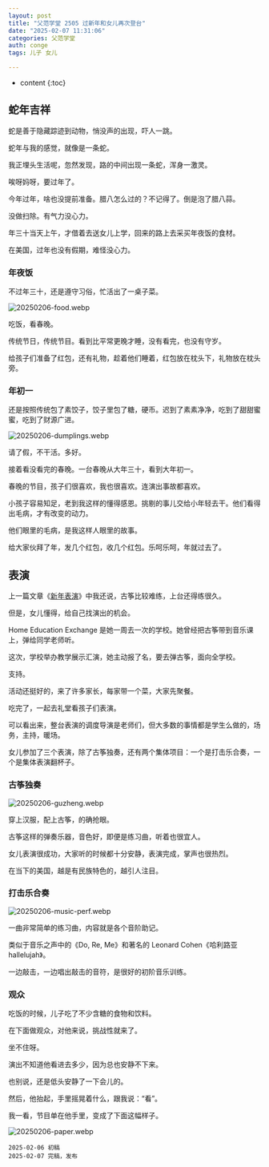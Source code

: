 ```yaml
---
layout: post
title: "父范学堂 2505 过新年和女儿再次登台"
date: "2025-02-07 11:31:06"
categories: 父范学堂
auth: conge
tags: 儿子 女儿 

---
```

* content
{:toc}


## 蛇年吉祥

蛇是善于隐藏踪迹到动物，悄没声的出现，吓人一跳。

蛇年与我的感觉，就像是一条蛇。

我正埋头生活呢，忽然发现，路的中间出现一条蛇，浑身一激灵。

唉呀妈呀，要过年了。




今年过年，啥也没提前准备。腊八怎么过的？不记得了。倒是泡了腊八蒜。

没做扫除。有气力没心力。

年三十当天上午，才借着去送女儿上学，回来的路上去采买年夜饭的食材。

在美国，过年也没有假期，难怪没心力。

### 年夜饭

不过年三十，还是遵守习俗，忙活出了一桌子菜。

![20250206-food.webp](https://s2.loli.net/2025/02/07/pBtXbeWEuZl45qI.webp)

吃饭，看春晚。

传统节日，传统节目。看到比平常更晚才睡，没有看完，也没有守岁。

给孩子们准备了红包，还有礼物，趁着他们睡着，红包放在枕头下，礼物放在枕头旁。

### 年初一

还是按照传统包了素饺子，饺子里包了糖，硬币。迟到了素素净净，吃到了甜甜蜜蜜，吃到了财源广进。

![20250206-dumplings.webp](https://s2.loli.net/2025/02/07/8U6rfGzYaHLyhiv.webp)

请了假，不干活。多好。

接着看没看完的春晚。一台春晚从大年三十，看到大年初一。

春晚的节目，孩子们很喜欢，我也很喜欢。连演出事故都喜欢。

小孩子容易知足，老到我这样的懂得感恩。挑剔的事儿交给小年轻去干。他们看得出毛病，才有改变的动力。

他们眼里的毛病，是我这样人眼里的故事。

给大家伙拜了年，发几个红包，收几个红包。乐呵乐呵，年就过去了。

## 表演

上一篇文章《[新年表演](https://conge.livingwithfcs.org/2025/01/24/NewDaddy-drum/)》中我还说，古筝比较难练，上台还得练很久。

但是，女儿懂得，给自己找演出的机会。

Home Education Exchange 是她一周去一次的学校。她曾经把古筝带到音乐课上，弹给同学老师听。

这次，学校举办教学展示汇演，她主动报了名，要去弹古筝，面向全学校。

支持。

活动还挺好的，来了许多家长，每家带一个菜，大家先聚餐。

吃完了，一起去礼堂看孩子们表演。

可以看出来，整台表演的调度导演是老师们，但大多数的事情都是学生么做的，场务，主持，暖场。

女儿参加了三个表演，除了古筝独奏，还有两个集体项目：一个是打击乐合奏，一个是集体表演翻杯子。

### 古筝独奏

![20250206-guzheng.webp](https://s2.loli.net/2025/02/07/1WiZdubLOKxoNJG.webp)

穿上汉服，配上古筝，的确抢眼。

古筝这样的弹奏乐器，音色好，即便是练习曲，听着也很宜人。

女儿表演很成功，大家听的时候都十分安静，表演完成，掌声也很热烈。

在当下的美国，越是有民族特色的，越引人注目。

### 打击乐合奏

![20250206-music-perf.webp](https://s2.loli.net/2025/02/07/v5MSFjUWY7tRwBC.webp)

一曲非常简单的练习曲，内容就是各个音阶助记。

类似于音乐之声中的《Do, Re, Me》和著名的 Leonard Cohen《哈利路亚 hallelujah》。

一边敲击，一边唱出敲击的音符，是很好的初阶音乐训练。

### 观众

吃饭的时候，儿子吃了不少含糖的食物和饮料。

在下面做观众，对他来说，挑战性就来了。

坐不住呀。

演出不知道他看进去多少，因为总也安静不下来。

也别说，还是低头安静了一下会儿的。

然后，他抬起，手里摇晃着什么，跟我说：“看”。

我一看，节目单在他手里，变成了下面这幅样子。

![20250206-paper.webp](https://s2.loli.net/2025/02/07/mjD4Z7XGJBe12SE.webp)

```
2025-02-06 初稿 
2025-02-07 完稿，发布 

```
